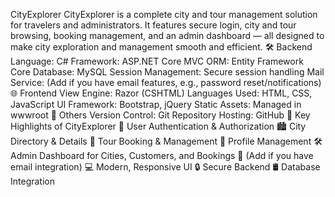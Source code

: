 CityExplorer
CityExplorer is a complete city and tour management solution for travelers and administrators.
It features secure login, city and tour browsing, booking management, and an admin dashboard — all designed to make city exploration and management smooth and efficient.
🛠️ Backend
Language: C#
Framework: ASP.NET Core MVC
ORM: Entity Framework Core
Database: MySQL
Session Management: Secure session handling
Mail Service: (Add if you have email features, e.g., password reset/notifications)
🌐 Frontend
View Engine: Razor (CSHTML)
Languages Used: HTML, CSS, JavaScript
UI Framework: Bootstrap, jQuery
Static Assets: Managed in wwwroot
📁 Others
Version Control: Git
Repository Hosting: GitHub
🚀 Key Highlights of CityExplorer
🔐 User Authentication & Authorization
🏙️ City Directory & Details
📅 Tour Booking & Management
👤 Profile Management
🛠️ Admin Dashboard for Cities, Customers, and Bookings
📧 (Add if you have email integration)
💻 Modern, Responsive UI
🔒 Secure Backend
🛢️ Database Integration
